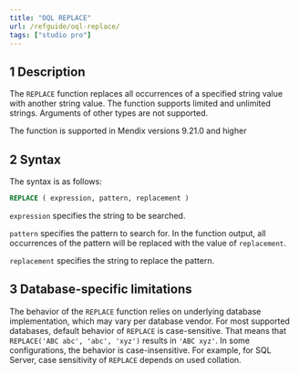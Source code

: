 ```yaml
---
title: "OQL REPLACE"
url: /refguide/oql-replace/
tags: ["studio pro"]
---
```


## 1 Description

The `REPLACE` function replaces all occurrences of a specified string value with another string value. The function supports limited and unlimited strings. Arguments of other types are not supported.

The function is supported in Mendix versions 9.21.0 and higher

## 2 Syntax

The syntax is as follows:

```sql
REPLACE ( expression, pattern, replacement )
```

`expression` specifies the string to be searched.

`pattern` specifies the pattern to search for. In the function output, all occurrences of the pattern will be replaced with the value of `replacement`.

`replacement` specifies the string to replace the pattern.

## 3 Database-specific limitations

The behavior of the `REPLACE` function relies on underlying database implementation, which may vary per database vendor. For most supported databases, default behavior of `REPLACE` is case-sensitive. That means that `REPLACE('ABC abc', 'abc', 'xyz')` results in `'ABC xyz'`. In some configurations, the behavior is case-insensitive. For example, for SQL Server, case sensitivity of `REPLACE` depends on used collation.
